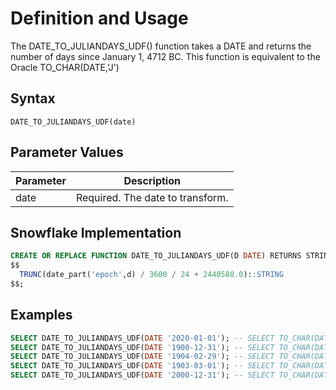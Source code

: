 
# Definition and Usage
The DATE_TO_JULIANDAYS_UDF() function takes a DATE and returns the number of days since January 1, 4712 BC. This function is equivalent to the Oracle TO_CHAR(DATE,'J')

## Syntax
`DATE_TO_JULIANDAYS_UDF(date)`

## Parameter Values
| Parameter	    | Description |
|---------------|-------------|
| date	        | Required. The date to transform.

## Snowflake Implementation


```sql
CREATE OR REPLACE FUNCTION DATE_TO_JULIANDAYS_UDF(D DATE) RETURNS STRING AS
$$
  TRUNC(date_part('epoch',d) / 3600 / 24 + 2440588.0)::STRING
$$;
```

 ## Examples 

```sql
SELECT DATE_TO_JULIANDAYS_UDF(DATE '2020-01-01'); -- SELECT TO_CHAR(DATE '2020-01-01','J') from dual; -- returns 2458850
SELECT DATE_TO_JULIANDAYS_UDF(DATE '1900-12-31'); -- SELECT TO_CHAR(DATE '1900-12-31','J') from dual; -- returns 2415385
SELECT DATE_TO_JULIANDAYS_UDF(DATE '1904-02-29'); -- SELECT TO_CHAR(DATE '1904-02-29','J') from dual; -- returns 2416540
SELECT DATE_TO_JULIANDAYS_UDF(DATE '1903-03-01'); -- SELECT TO_CHAR(DATE '1903-03-01','J') from dual; -- returns 2416175
SELECT DATE_TO_JULIANDAYS_UDF(DATE '2000-12-31'); -- SELECT TO_CHAR(DATE '2000-12-31','J') from dual; -- returns 2451910
```
